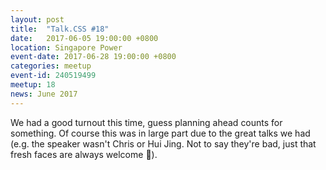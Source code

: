 ```yaml
---
layout: post
title:  "Talk.CSS #18"
date:   2017-06-05 19:00:00 +0800
location: Singapore Power
event-date: 2017-06-28 19:00:00 +0800
categories: meetup
event-id: 240519499
meetup: 18
news: June 2017
---
```

We had a good turnout this time, guess planning ahead counts for something. Of course this was in large part due to the great talks we had (e.g. the speaker wasn't Chris or Hui Jing. Not to say they're bad, just that fresh faces are always welcome <span class="o-emoji" role="img" tabindex="0" aria-label="hugging face">&#x1F917;</span>).
